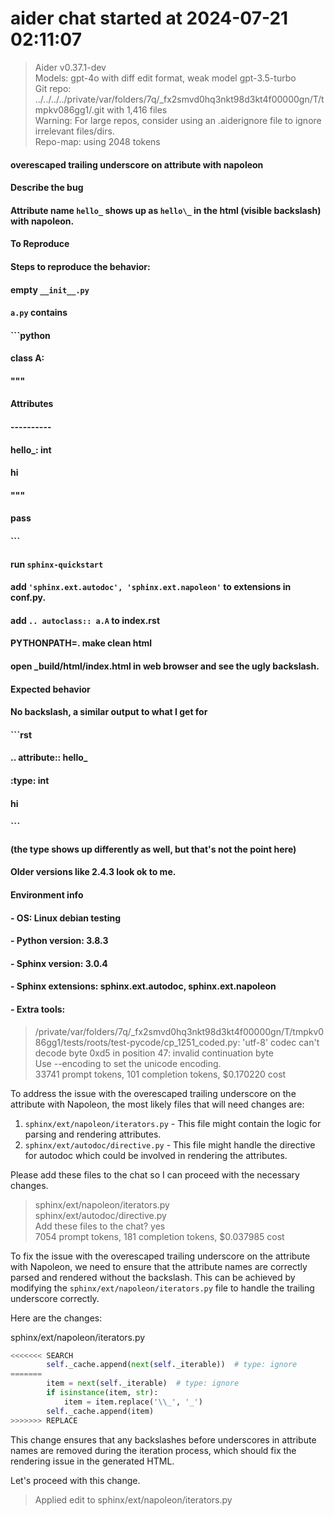 
# aider chat started at 2024-07-21 02:11:07

> Aider v0.37.1-dev  
> Models: gpt-4o with diff edit format, weak model gpt-3.5-turbo  
> Git repo: ../../../../private/var/folders/7q/_fx2smvd0hq3nkt98d3kt4f00000gn/T/tmpkv086gg1/.git with 1,416 files  
> Warning: For large repos, consider using an .aiderignore file to ignore irrelevant files/dirs.  
> Repo-map: using 2048 tokens  

#### overescaped trailing underscore on attribute with napoleon  
#### **Describe the bug**  
#### Attribute name `hello_` shows up as `hello\_` in the html (visible backslash) with napoleon.  
####   
#### **To Reproduce**  
#### Steps to reproduce the behavior:  
####   
#### empty `__init__.py`  
#### `a.py` contains  
#### ```python  
#### class A:  
####     """  
####     Attributes  
####     ----------  
####     hello_: int  
####         hi  
####     """  
####     pass  
#### ```  
#### run `sphinx-quickstart`  
#### add `'sphinx.ext.autodoc', 'sphinx.ext.napoleon'` to extensions in conf.py.  
#### add `.. autoclass:: a.A` to index.rst  
#### PYTHONPATH=. make clean html  
#### open _build/html/index.html in web browser and see the ugly backslash.  
####   
#### **Expected behavior**  
#### No backslash, a similar output to what I get for  
#### ```rst  
####     .. attribute:: hello_  
####         :type: int  
####   
####         hi  
#### ```  
#### (the type shows up differently as well, but that's not the point here)  
#### Older versions like 2.4.3 look ok to me.  
####   
#### **Environment info**  
#### - OS: Linux debian testing  
#### - Python version: 3.8.3  
#### - Sphinx version: 3.0.4  
#### - Sphinx extensions:  sphinx.ext.autodoc, sphinx.ext.napoleon  
#### - Extra tools:  
> /private/var/folders/7q/_fx2smvd0hq3nkt98d3kt4f00000gn/T/tmpkv086gg1/tests/roots/test-pycode/cp_1251_coded.py: 'utf-8' codec can't decode byte 0xd5 in position 47: invalid continuation byte  
> Use --encoding to set the unicode encoding.  
> 33741 prompt tokens, 101 completion tokens, $0.170220 cost  

To address the issue with the overescaped trailing underscore on the attribute with Napoleon, the most likely files that will need changes are:

1. `sphinx/ext/napoleon/iterators.py` - This file might contain the logic for parsing and rendering attributes.
2. `sphinx/ext/autodoc/directive.py` - This file might handle the directive for autodoc which could be involved in rendering the attributes.

Please add these files to the chat so I can proceed with the necessary changes.

> sphinx/ext/napoleon/iterators.py  
> sphinx/ext/autodoc/directive.py  
> Add these files to the chat? yes  
> 7054 prompt tokens, 181 completion tokens, $0.037985 cost  

To fix the issue with the overescaped trailing underscore on the attribute with Napoleon, we need to ensure that the attribute names are correctly parsed and rendered without the backslash. This can be achieved by modifying the `sphinx/ext/napoleon/iterators.py` file to handle the trailing underscore correctly.

Here are the changes:

sphinx/ext/napoleon/iterators.py
```python
<<<<<<< SEARCH
        self._cache.append(next(self._iterable))  # type: ignore
=======
        item = next(self._iterable)  # type: ignore
        if isinstance(item, str):
            item = item.replace('\\_', '_')
        self._cache.append(item)
>>>>>>> REPLACE
```

This change ensures that any backslashes before underscores in attribute names are removed during the iteration process, which should fix the rendering issue in the generated HTML.

Let's proceed with this change.

> Applied edit to sphinx/ext/napoleon/iterators.py  
